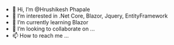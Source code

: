 - 👋 Hi, I’m @Hrushikesh Phapale
- 👀 I’m interested in .Net Core, Blazor, Jquery, EntityFramework
- 🌱 I’m currently learning Blazor
- 💞️ I’m looking to collaborate on ...
- 📫 How to reach me ...

<!---
hri123phapale/hri123phapale is a ✨ special ✨ repository because its `README.md` (this file) appears on your GitHub profile.
You can click the Preview link to take a look at your changes.
--->
